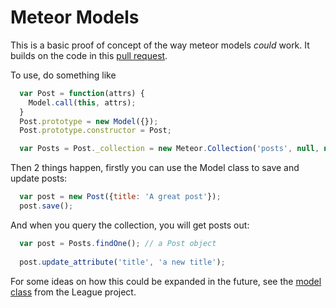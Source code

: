 Meteor Models
=============

This is a basic proof of concept of the way meteor models *could* work. It builds on the code in this [pull request](https://github.com/meteor/meteor/pull/129). 

To use, do something like

```js
  var Post = function(attrs) {
    Model.call(this, attrs);
  }
  Post.prototype = new Model({});
  Post.prototype.constructor = Post;

  var Posts = Post._collection = new Meteor.Collection('posts', null, null, Post);
```

Then 2 things happen, firstly you can use the Model class to save and update posts:

```js
  var post = new Post({title: 'A great post'});
  post.save();
```

And when you query the collection, you will get posts out:

```js
  var post = Posts.findOne(); // a Post object
  
  post.update_attribute('title', 'a new title');
```

For some ideas on how this could be expanded in the future, see the [model class](https://github.com/tmeasday/league/blob/master/models/_model.coffee) from the League project.